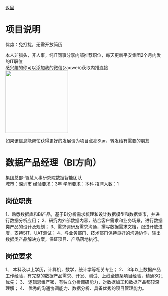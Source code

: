[返回](../)

# 项目说明

优势：免打扰，无需开放简历

本人非猎头，非人事，纯IT同事分享内部推荐职位，每天更新平安集团2个月内发的IT职位  
感兴趣的你可以添加我的微信(zaqweb)获取内推连接  
<img src="https://github.com/zaqweb/PA-IT-JOBS/blob/master/WechatICode.jpeg"  height="200" width="200">

如果该信息能帮忙获得更好的发展请为项目点亮Star，转发给有需要的朋友

# 数据产品经理（BI方向）
集团总部-智慧人事研究院数据智能团队  
城市：深圳市 经验要求：3年 学历要求：本科  招聘人数：1

## 岗位职责
1、熟悉数据库和BI产品，基于BI分析需求梳理和设计数据模型和数据集市，并进行数据分析应用；
2、研究内外部数据内容，结合客户需求和业务场景，进行数据类产品的设计及规划；
3、需求调研及需求沟通，撰写数据需求文档，跟进开放进度，支持SIT、UAT测试；
4、与业务部门、技术部门保持良好的沟通协作，输出数据类产品解决方案，保证项目、产品落地执行。

## 岗位要求
1、	本科及以上学历，计算机，数学，统计学等相关专业；
2、	3年以上数据产品工作经验，有完整的数据产品需求、开发、测试、上线全链条项目经验，精通SQL优先；
3、	逻辑思维严密，有独立分析调研能力，对数据加工和数据产品都较深理解；
4、	优秀的沟通协调能力、数据分析、具备优秀的项目管理能力。




